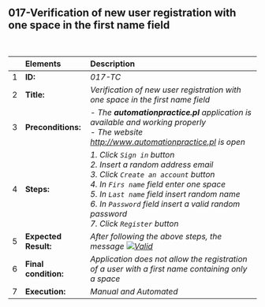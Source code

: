 ##  017-Verification of new user registration with one space in the first name field

<br>

|     | Elements             | Description                                                                               |
| :-- | :------------------- | :---------------------------------------------------------------------------------------- |
| 1   | **ID:**              | _017-TC_                                                                                  |
| 2   | **Title:**           | _Verification of new user registration with one space in the first name field_            |
| 3   | **Preconditions:**   | _- The **automationpractice.pl** application is available and working properly <br> - The website http://www.automationpractice.pl is open_ |
| 4   | **Steps:**           | _1. Click `Sign in` button <br> 2. Insert a random address email <br> 3. Click `Create an account` button <br> 4. In `Firs name` field enter one space <br> 5. In `Last name` field insert random name <br> 6. In `Password` field insert a valid random password <br> 7. Click `Register` button_ |
| 5   | **Expected Result:** | _After following the above steps, the message [![Valid](https://img.shields.io/badge/There%20is%201%20error-f3515c)](#)_ |
| 6   | **Final condition:** | _Application does not allow the registration of a user with a first name containing only a space_ |
| 7   | **Execution:**       | _Manual and Automated_                                                                    |
